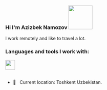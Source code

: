 ### Hi I'm Azizbek Namozov <img src = "https://media1.giphy.com/media/gM5qFksULw54NMWyry/giphy.gif?cid=ecf05e47sulsul43lq0d7emhrlgyzz2hjg29xk8m1x97yuqp&rid=giphy.gif&ct=s" width = "75px" >


I work remotely and like to travel a lot. <br/>

### Languages and tools I work with:
<code><img src = "https://w7.pngwing.com/pngs/703/864/png-transparent-go-language-logo-golang-go-mobile-developer-programming-programming-language-3d-icon-thumbnail.png" width = "30px" > </code>
<br />
- 📍 &nbsp; Current location: Toshkent Uzbekistan.
